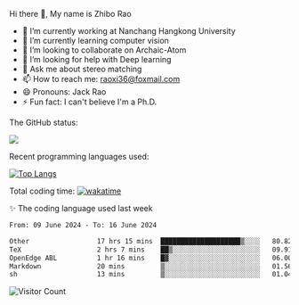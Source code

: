Hi there 👋, My name is Zhibo Rao
- 🔭 I’m currently working at Nanchang Hangkong University
- 🌱 I’m currently learning computer vision
- 👯 I’m looking to collaborate on Archaic-Atom
- 🤔 I’m looking for help with Deep learning
- 💬 Ask me about stereo matching
- 📫 How to reach me: raoxi36@foxmail.com
- 😄 Pronouns: Jack Rao
- ⚡ Fun fact: I can't believe I'm a Ph.D.

The GitHub status:

![](https://github-readme-stats.vercel.app/api?username=ZhiboRao)

Recent programming languages used:

[![Top Langs](https://github-readme-stats.vercel.app/api/top-langs/?username=ZhiboRao&layout=compact)](https://github.com/anuraghazra/github-readme-stats)

Total coding time: [![wakatime](https://wakatime.com/badge/user/51ec5ec7-4742-4243-9eea-732ade32c0b7.svg)](https://wakatime.com/@51ec5ec7-4742-4243-9eea-732ade32c0b7)

✨ The coding language used last week 
<!--START_SECTION:waka-->

```txt
From: 09 June 2024 - To: 16 June 2024

Other                 17 hrs 15 mins  ████████████████████▒░░░░   80.82 %
TeX                   2 hrs 7 mins    ██▒░░░░░░░░░░░░░░░░░░░░░░   09.91 %
OpenEdge ABL          1 hr 16 mins    █▓░░░░░░░░░░░░░░░░░░░░░░░   06.00 %
Markdown              20 mins         ▒░░░░░░░░░░░░░░░░░░░░░░░░   01.56 %
sh                    13 mins         ▒░░░░░░░░░░░░░░░░░░░░░░░░   01.04 %
```

<!--END_SECTION:waka-->

![Visitor Count](https://profile-counter.glitch.me/Raohaocheng/count.svg)
